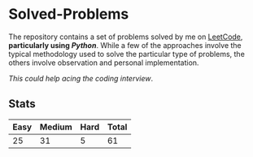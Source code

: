 # Solved-Problems
The repository contains a set of problems solved by me on [LeetCode](https://www.leetcode.com), **particularly using _Python_**. While a few of the approaches involve the typical methodology used to solve the particular type of problems, the others involve observation and personal implementation.  

*This could help acing the coding interview*.  

## Stats
  
Easy | Medium | Hard | Total
-----|--------|------|------
 25 | 31 | 5 | 61
